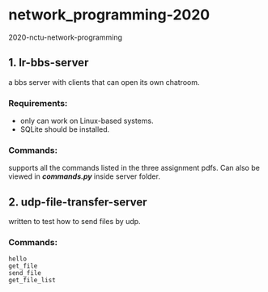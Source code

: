 # network_programming-2020
2020-nctu-network-programming

## 1. lr-bbs-server
a bbs server with clients that can open its own chatroom.
### Requirements:
* only can work on Linux-based systems.
* SQLite should be installed.
### Commands:
supports all the commands listed in the three assignment pdfs.
Can also be viewed in _**commands.py**_ inside server folder.

## 2. udp-file-transfer-server
written to test how to send files by udp.
### Commands:
```
hello
get_file
send_file
get_file_list
```
